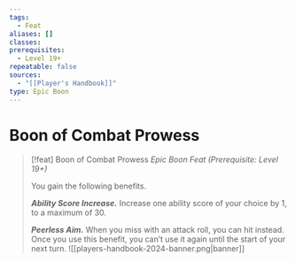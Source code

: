 ```yaml
---
tags:
  - Feat
aliases: []
classes: 
prerequisites:
  - Level 19+
repeatable: false
sources:
  - "[[Player's Handbook]]"
type: Epic Boon
---
```


# Boon of Combat Prowess

>[!feat] Boon of Combat Prowess
>_Epic Boon Feat (Prerequisite: Level 19+)_
>
>You gain the following benefits.
>
>**_Ability Score Increase._** Increase one ability score of your choice by 1, to a maximum of 30.
>
>**_Peerless Aim._** When you miss with an attack roll, you can hit instead. Once you use this benefit, you can’t use it again until the start of your next turn.
![[players-handbook-2024-banner.png|banner]]

